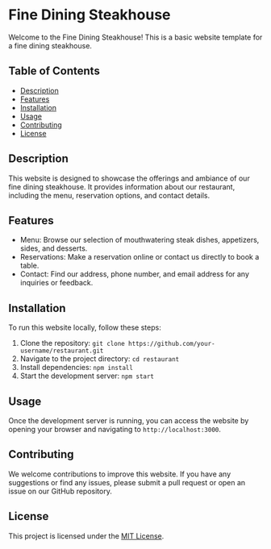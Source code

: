 # Fine Dining Steakhouse

Welcome to the Fine Dining Steakhouse! This is a basic website template for a fine dining steakhouse.

## Table of Contents

- [Description](#description)
- [Features](#features)
- [Installation](#installation)
- [Usage](#usage)
- [Contributing](#contributing)
- [License](#license)

## Description

This website is designed to showcase the offerings and ambiance of our fine dining steakhouse. It provides information about our restaurant, including the menu, reservation options, and contact details.

## Features

- Menu: Browse our selection of mouthwatering steak dishes, appetizers, sides, and desserts.
- Reservations: Make a reservation online or contact us directly to book a table.
- Contact: Find our address, phone number, and email address for any inquiries or feedback.

## Installation

To run this website locally, follow these steps:

1. Clone the repository: `git clone https://github.com/your-username/restaurant.git`
2. Navigate to the project directory: `cd restaurant`
3. Install dependencies: `npm install`
4. Start the development server: `npm start`

## Usage

Once the development server is running, you can access the website by opening your browser and navigating to `http://localhost:3000`.

## Contributing

We welcome contributions to improve this website. If you have any suggestions or find any issues, please submit a pull request or open an issue on our GitHub repository.

## License

This project is licensed under the [MIT License](LICENSE).
